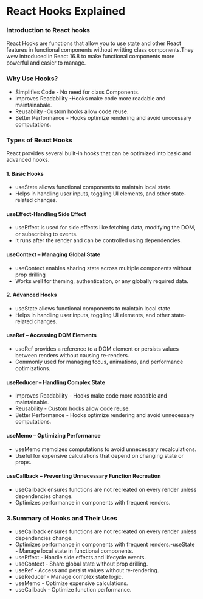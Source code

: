  # React Hooks Explained
 ### Introduction to React hooks
 React Hooks are functions that allow you to use state and other React features in functional components without writting class components.They wew introduced in React 16.8 to make functional components more powerful and easier to manage.

 ### Why Use Hooks?
- Simplifies Code - No need for class Components.
- Improves Readability -Hooks make code more readable and maintainabale.
- Reusability -Custom hooks allow code reuse.
- Better Performance - Hooks optimize rendering and avoid unccessary computations.
  
 ### Types of React Hooks
 React provides several built-in hooks that can be optimized into basic and advanced hooks.
 #### 1. Basic Hooks   
 - useState allows functional components to maintain local state.
- Helps in handling user inputs, toggling UI elements, and other state-related changes.
  
####  useEffect-Handling Side Effect
- useEffect is used for side effects like fetching data, modifying the DOM, or subscribing to events.
- It runs after the render and can be controlled using dependencies.

####  useContext – Managing Global State
- useContext enables sharing state across multiple components without prop drilling
- Works well for theming, authentication, or any globally required data.


 #### 2. Advanced Hooks   
 - useState allows functional components to maintain local state.
- Helps in handling user inputs, toggling UI elements, and other state-related changes.
  
####  useRef – Accessing DOM Elements
- useRef provides a reference to a DOM element or persists values between renders without causing re-renders.
- Commonly used for managing focus, animations, and performance optimizations.

####  useReducer – Handling Complex State
- Improves Readability - Hooks make code more readable and maintainable.
- Reusability - Custom hooks allow code reuse.
- Better Performance - Hooks optimize rendering and avoid unnecessary computations.
  
####  useMemo – Optimizing Performance
- useMemo memoizes computations to avoid unnecessary recalculations.
- Useful for expensive calculations that depend on changing state or props.

####  useCallback – Preventing Unnecessary Function Recreation
- useCallback ensures functions are not recreated on every render unless dependencies change.
- Optimizes performance in components with frequent renders.

### 3.Summary of Hooks and Their Uses
- useCallback ensures functions are not recreated on every render unless dependencies change.
- Optimizes performance in components with frequent renders.-useState - Manage local state in functional components.
- useEffect - Handle side effects and lifecycle events.
- useContext - Share global state without prop drilling.
- useRef - Access and persist values without re-rendering.
- useReducer - Manage complex state logic.
- useMemo - Optimize expensive calculations.
- useCallback - Optimize function performance.



